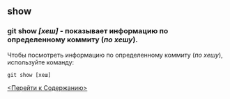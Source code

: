 ## show

### **git show *[хеш]*** - показывает информацию по определенному коммиту (*по хешу*).

Чтобы посмотреть информацию по определенному коммиту (*по хешу*), используйте команду:
```bash=
git show [хеш]
```

[<Перейти к Содержанию>](./readme.md)